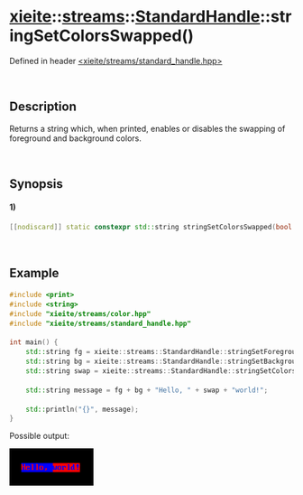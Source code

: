 # [xieite](../../../../../xieite.md)\:\:[streams](../../../../../streams.md)\:\:[StandardHandle](../../../standard_handle.md)\:\:stringSetColorsSwapped\(\)
Defined in header [<xieite/streams/standard_handle.hpp>](../../../../../../include/xieite/streams/standard_handle.hpp)

&nbsp;

## Description
Returns a string which, when printed, enables or disables the swapping of foreground and background colors.

&nbsp;

## Synopsis
#### 1)
```cpp
[[nodiscard]] static constexpr std::string stringSetColorsSwapped(bool value) noexcept;
```

&nbsp;

## Example
```cpp
#include <print>
#include <string>
#include "xieite/streams/color.hpp"
#include "xieite/streams/standard_handle.hpp"

int main() {
    std::string fg = xieite::streams::StandardHandle::stringSetForegroundColor(xieite::streams::Color<3>(255, 0, 0));
    std::string bg = xieite::streams::StandardHandle::stringSetBackgroundColor(xieite::streams::Color<3>(0, 0, 255));
    std::string swap = xieite::streams::StandardHandle::stringSetColorsSwapped(true);

    std::string message = fg + bg + "Hello, " + swap + "world!";

    std::println("{}", message);
}
```
Possible output:

![image](./set_colors_swapped.png)
